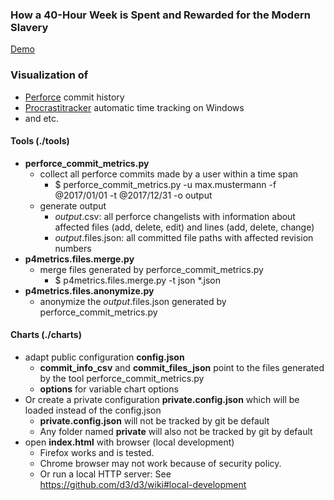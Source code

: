 ### How a 40-Hour Week is Spent and Rewarded for the Modern Slavery

[Demo](https://easz.github.io/40hSlavery/charts/)

### Visualization of

  - [Perforce](https://www.perforce.com/) commit history
  - [Procrastitracker](https://github.com/aardappel/procrastitracker) automatic time tracking on Windows
  - and etc.

#### Tools (./tools)

  - **perforce_commit_metrics.py**
    - collect all perforce commits made by a user within a time span
      - $ perforce_commit_metrics.py -u max.mustermann -f @2017/01/01 -t @2017/12/31 -o output
    - generate output
      - *output*.csv: all perforce changelists with information about affected files (add, delete, edit) and lines (add, delete, change)
      - *output*.files.json: all committed file paths with affected revision numbers
  - **p4metrics.files.merge.py**
    - merge files generated by perforce_commit_metrics.py
      - $ p4metrics.files.merge.py -t json *.json
  - **p4metrics.files.anonymize.py**
     - anonymize the *output*.files.json generated by perforce_commit_metrics.py

#### Charts (./charts)

  - adapt public configuration **config.json**
    - **commit_info_csv** and **commit_files_json** point to the files generated by the tool perforce_commit_metrics.py
    - **options** for variable chart options
  - Or create a private configuration **private.config.json** which will be loaded instead of the config.json
    - **private.config.json** will not be tracked by git be default
    - Any folder named **private** will also not be tracked by git by default
  - open **index.html** with browser (local development)
    - Firefox works and is tested.
    - Chrome browser may not work because of security policy.
    - Or run a local HTTP server: See https://github.com/d3/d3/wiki#local-development
